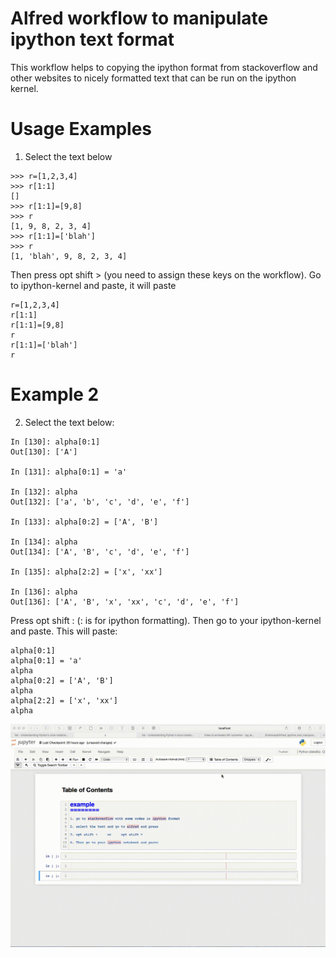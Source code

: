 # Alfred workflow to manipulate ipython text format
This workflow helps to copying the ipython format from stackoverflow and other websites to nicely formatted text that can
be run on the ipython kernel.

# Usage Examples
1. Select the text below 
```
>>> r=[1,2,3,4]
>>> r[1:1]
[]
>>> r[1:1]=[9,8]
>>> r
[1, 9, 8, 2, 3, 4]
>>> r[1:1]=['blah']
>>> r
[1, 'blah', 9, 8, 2, 3, 4]
```

Then press opt shift > (you need to assign these keys on the workflow).
Go to ipython-kernel and paste,
it will paste
```
r=[1,2,3,4]
r[1:1]
r[1:1]=[9,8]
r
r[1:1]=['blah']
r
```

# Example 2
2. Select the text below:
```
In [130]: alpha[0:1]
Out[130]: ['A']

In [131]: alpha[0:1] = 'a'

In [132]: alpha
Out[132]: ['a', 'b', 'c', 'd', 'e', 'f']

In [133]: alpha[0:2] = ['A', 'B']

In [134]: alpha
Out[134]: ['A', 'B', 'c', 'd', 'e', 'f']

In [135]: alpha[2:2] = ['x', 'xx']

In [136]: alpha
Out[136]: ['A', 'B', 'x', 'xx', 'c', 'd', 'e', 'f']
```

Press opt shift :  (: is for ipython formatting).
Then go to your ipython-kernel and paste.
This will paste:
```
alpha[0:1]
alpha[0:1] = 'a'
alpha
alpha[0:2] = ['A', 'B']
alpha
alpha[2:2] = ['x', 'xx']
alpha
```

![](ipy_text_manipulation.gif)
